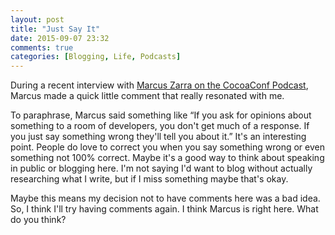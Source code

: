 ```yaml
---
layout: post
title: "Just Say It"
date: 2015-09-07 23:32
comments: true
categories: [Blogging, Life, Podcasts]
---
```


During a recent interview with [Marcus Zarra on the CocoaConf Podcast][1],
Marcus made a quick little comment that really resonated with me. 

<!-- more -->

To paraphrase, Marcus said something like <span class="yellow-highlight">“If you
ask for opinions about something to a room of developers, you don't get much of
a response. If you just say something wrong they'll tell you about it.”</span>
It's an interesting point. People do love to correct you when you say something
wrong or even something not 100% correct. Maybe it's a good way to think about
speaking in public or blogging here. I'm not saying I'd want to blog without
actually researching what I write, but if I miss something maybe that's okay.

Maybe this means my decision not to have comments here was a bad idea. So, I
think I'll try having comments again. I think Marcus is right here. What do you
think?

[1]: http://cocoaconf.com/podcast/13
